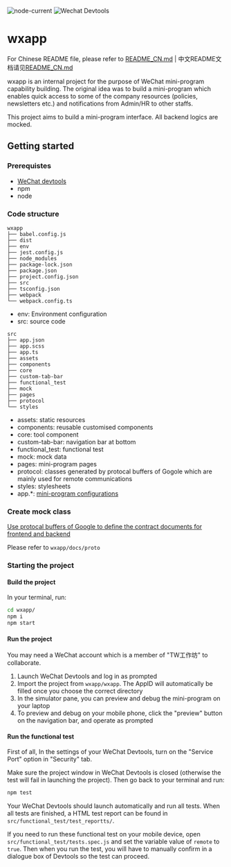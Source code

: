 ![node-current](https://img.shields.io/node/v/eslint-loader) ![Wechat Devtools](https://img.shields.io/badge/Wechat%20Devtools-%3E%3D1.02.1907232-green)

# wxapp

For Chinese README file, please refer to [README_CN.md](https://github.com/awesome-devops-hub/wxapp/blob/master/README_CN.md) | 中文README文档请见[README_CN.md](https://github.com/awesome-devops-hub/wxapp/blob/master/README_CN.md)

wxapp is an internal project for the purpose of WeChat mini-program capability building. The original idea was to build a mini-program which enables quick access to some of the company resources (policies, newsletters etc.) and notifications from Admin/HR to other staffs. 

This project aims to build a mini-program interface. All backend logics are mocked. 


## Getting started

### Prerequistes

- [WeChat devtools](https://developers.weixin.qq.com/miniprogram/dev/devtools/download.html)
- npm
- node

### Code structure

```
wxapp
├── babel.config.js
├── dist
├── env
├── jest.config.js
├── node_modules
├── package-lock.json
├── package.json
├── project.config.json
├── src
├── tsconfig.json
├── webpack
└── webpack.config.ts
```

- env: Environment configuration
- src: source code

```
src
├── app.json
├── app.scss
├── app.ts
├── assets
├── components
├── core
├── custom-tab-bar
├── functional_test
├── mock
├── pages
├── protocol
└── styles
```

- assets: static resources
- components: reusable customised components
- core: tool component
- custom-tab-bar: navigation bar at bottom
- functional_test: functional test
- mock: mock data
- pages: mini-program pages
- protocol: classes generated by protocal buffers of Gogole which are mainly used for remote communications
- styles: stylesheets
- app.\*: [mini-program configurations](https://developers.weixin.qq.com/miniprogram/dev/framework/structure.html)

### Create mock class

[Use protocal buffers of Google to define the contract documents for frontend and backend](https://developers.google.cn/protocol-buffers/)

Please refer to ``wxapp/docs/proto``

### Starting the project

#### Build the project

In your terminal, run: 
```bash
cd wxapp/
npm i
npm start
```

#### Run the project

You may need a WeChat account which is a member of "TW工作坊" to collaborate. 

1. Launch WeChat Devtools and log in as prompted
1. Import the project from `wxapp/wxapp`. The AppID will automatically be filled once you choose the correct directory
1. In the simulator pane, you can preview and debug the mini-program on your laptop
1. To preview and debug on your mobile phone, click the "preview" button on the navigation bar, and operate as prompted

#### Run the functional test

First of all, In the settings of your WeChat Devtools, turn on the "Service Port" option in "Security" tab. 

Make sure the project window in WeChat Devtools is closed (otherwise the test will fail in launching the project). Then go back to your terminal and run: 
```bash
npm test
```
Your WeChat Devtools should launch automatically and run all tests. When all tests are finished, a HTML test report can be found in `src/functional_test/test_reportts/`. 

If you need to run these functional test on your mobile device, open `src/functional_test/tests.spec.js` and set the variable value of `remote` to `true`. Then when you run the test, you will have to manually confirm in a dialogue box of Devtools so the test can proceed. 

